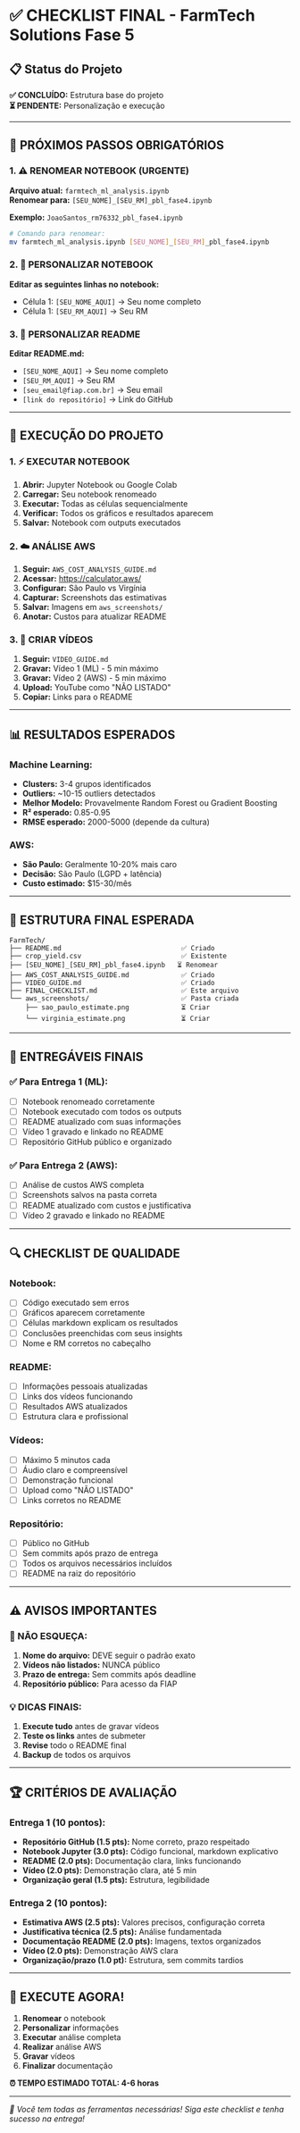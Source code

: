 # ✅ CHECKLIST FINAL - FarmTech Solutions Fase 5

## 📋 Status do Projeto

**✅ CONCLUÍDO:** Estrutura base do projeto  
**⏳ PENDENTE:** Personalização e execução

---

## 🎯 PRÓXIMOS PASSOS OBRIGATÓRIOS

### 1. ⚠️ RENOMEAR NOTEBOOK (URGENTE)
**Arquivo atual:** `farmtech_ml_analysis.ipynb`  
**Renomear para:** `[SEU_NOME]_[SEU_RM]_pbl_fase4.ipynb`

**Exemplo:** `JoaoSantos_rm76332_pbl_fase4.ipynb`

```bash
# Comando para renomear:
mv farmtech_ml_analysis.ipynb [SEU_NOME]_[SEU_RM]_pbl_fase4.ipynb
```

### 2. 📝 PERSONALIZAR NOTEBOOK
**Editar as seguintes linhas no notebook:**
- Célula 1: `[SEU_NOME_AQUI]` → Seu nome completo
- Célula 1: `[SEU_RM_AQUI]` → Seu RM

### 3. 📝 PERSONALIZAR README
**Editar README.md:**
- `[SEU_NOME_AQUI]` → Seu nome completo
- `[SEU_RM_AQUI]` → Seu RM
- `[seu_email@fiap.com.br]` → Seu email
- `[link do repositório]` → Link do GitHub

---

## 🚀 EXECUÇÃO DO PROJETO

### 1. ⚡ EXECUTAR NOTEBOOK
1. **Abrir:** Jupyter Notebook ou Google Colab
2. **Carregar:** Seu notebook renomeado
3. **Executar:** Todas as células sequencialmente
4. **Verificar:** Todos os gráficos e resultados aparecem
5. **Salvar:** Notebook com outputs executados

### 2. ☁️ ANÁLISE AWS
1. **Seguir:** `AWS_COST_ANALYSIS_GUIDE.md`
2. **Acessar:** https://calculator.aws/
3. **Configurar:** São Paulo vs Virgínia
4. **Capturar:** Screenshots das estimativas
5. **Salvar:** Imagens em `aws_screenshots/`
6. **Anotar:** Custos para atualizar README

### 3. 🎥 CRIAR VÍDEOS
1. **Seguir:** `VIDEO_GUIDE.md`
2. **Gravar:** Vídeo 1 (ML) - 5 min máximo
3. **Gravar:** Vídeo 2 (AWS) - 5 min máximo
4. **Upload:** YouTube como "NÃO LISTADO"
5. **Copiar:** Links para o README

---

## 📊 RESULTADOS ESPERADOS

### Machine Learning:
- **Clusters:** 3-4 grupos identificados
- **Outliers:** ~10-15 outliers detectados
- **Melhor Modelo:** Provavelmente Random Forest ou Gradient Boosting
- **R² esperado:** 0.85-0.95
- **RMSE esperado:** 2000-5000 (depende da cultura)

### AWS:
- **São Paulo:** Geralmente 10-20% mais caro
- **Decisão:** São Paulo (LGPD + latência)
- **Custo estimado:** $15-30/mês

---

## 📁 ESTRUTURA FINAL ESPERADA

```
FarmTech/
├── README.md                              ✅ Criado
├── crop_yield.csv                         ✅ Existente  
├── [SEU_NOME]_[SEU_RM]_pbl_fase4.ipynb   ⏳ Renomear
├── AWS_COST_ANALYSIS_GUIDE.md             ✅ Criado
├── VIDEO_GUIDE.md                         ✅ Criado
├── FINAL_CHECKLIST.md                     ✅ Este arquivo
└── aws_screenshots/                       ✅ Pasta criada
    ├── sao_paulo_estimate.png             ⏳ Criar
    └── virginia_estimate.png              ⏳ Criar
```

---

## 🎯 ENTREGÁVEIS FINAIS

### ✅ Para Entrega 1 (ML):
- [ ] Notebook renomeado corretamente
- [ ] Notebook executado com todos os outputs
- [ ] README atualizado com suas informações
- [ ] Vídeo 1 gravado e linkado no README
- [ ] Repositório GitHub público e organizado

### ✅ Para Entrega 2 (AWS):
- [ ] Análise de custos AWS completa
- [ ] Screenshots salvos na pasta correta
- [ ] README atualizado com custos e justificativa
- [ ] Vídeo 2 gravado e linkado no README

---

## 🔍 CHECKLIST DE QUALIDADE

### Notebook:
- [ ] Código executado sem erros
- [ ] Gráficos aparecem corretamente
- [ ] Células markdown explicam os resultados
- [ ] Conclusões preenchidas com seus insights
- [ ] Nome e RM corretos no cabeçalho

### README:
- [ ] Informações pessoais atualizadas
- [ ] Links dos vídeos funcionando
- [ ] Resultados AWS atualizados
- [ ] Estrutura clara e profissional

### Vídeos:
- [ ] Máximo 5 minutos cada
- [ ] Áudio claro e compreensível
- [ ] Demonstração funcional
- [ ] Upload como "NÃO LISTADO"
- [ ] Links corretos no README

### Repositório:
- [ ] Público no GitHub
- [ ] Sem commits após prazo de entrega
- [ ] Todos os arquivos necessários incluídos
- [ ] README na raiz do repositório

---

## ⚠️ AVISOS IMPORTANTES

### 🚨 NÃO ESQUEÇA:
1. **Nome do arquivo:** DEVE seguir o padrão exato
2. **Vídeos não listados:** NUNCA público
3. **Prazo de entrega:** Sem commits após deadline
4. **Repositório público:** Para acesso da FIAP

### 💡 DICAS FINAIS:
1. **Execute tudo** antes de gravar vídeos
2. **Teste os links** antes de submeter
3. **Revise** todo o README final
4. **Backup** de todos os arquivos

---

## 🏆 CRITÉRIOS DE AVALIAÇÃO

### Entrega 1 (10 pontos):
- **Repositório GitHub (1.5 pts):** Nome correto, prazo respeitado
- **Notebook Jupyter (3.0 pts):** Código funcional, markdown explicativo
- **README (2.0 pts):** Documentação clara, links funcionando
- **Vídeo (2.0 pts):** Demonstração clara, até 5 min
- **Organização geral (1.5 pts):** Estrutura, legibilidade

### Entrega 2 (10 pontos):
- **Estimativa AWS (2.5 pts):** Valores precisos, configuração correta
- **Justificativa técnica (2.5 pts):** Análise fundamentada
- **Documentação README (2.0 pts):** Imagens, textos organizados
- **Vídeo (2.0 pts):** Demonstração AWS clara
- **Organização/prazo (1.0 pt):** Estrutura, sem commits tardios

---

## 🚀 EXECUTE AGORA!

1. **Renomear** o notebook
2. **Personalizar** informações
3. **Executar** análise completa
4. **Realizar** análise AWS
5. **Gravar** vídeos
6. **Finalizar** documentação

**⏰ TEMPO ESTIMADO TOTAL: 4-6 horas**

---

*💪 Você tem todas as ferramentas necessárias! Siga este checklist e tenha sucesso na entrega!*